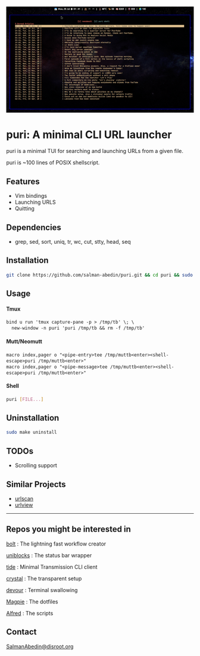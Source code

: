 ![](preview.gif)

# puri: A minimal CLI URL launcher

puri is a minimal TUI for searching and launching URLs from a given file.

puri is ~100 lines of POSIX shellscript.

## Features

-  Vim bindings
-  Launching URLS
-  Quitting

## Dependencies

-  grep, sed, sort, uniq, tr, wc, cut, stty, head, seq

## Installation

```sh
git clone https://github.com/salman-abedin/puri.git && cd puri && sudo make install
```

## Usage

#### Tmux

```tmux
bind u run 'tmux capture-pane -p > /tmp/tb' \; \
  new-window -n puri 'puri /tmp/tb && rm -f /tmp/tb'
```

#### Mutt/Neomutt

```muttrc
macro index,pager o "<pipe-entry>tee /tmp/muttb<enter><shell-escape>puri /tmp/muttb<enter>"
macro index,pager o "<pipe-message>tee /tmp/muttb<enter><shell-escape>puri /tmp/muttb<enter>"
```

#### Shell

```sh
puri [FILE...]
```

## Uninstallation

```sh
sudo make uninstall
```

## TODOs

-  Scrolling support

## Similar Projects

-  [urlscan](https://github.com/firecat53/urlscan)
-  [urlview](https://github.com/sigpipe/urlview)

---

## Repos you might be interested in

[bolt](https://github.com/salman-abedin/bolt)
: The lightning fast workflow creator

[uniblocks](https://github.com/salman-abedin/uniblocks)
: The status bar wrapper

[tide](https://github.com/salman-abedin/puri)
: Minimal Transmission CLI client

[crystal](https://github.com/salman-abedin/crystal)
: The transparent setup

[devour](https://github.com/salman-abedin/devour)
: Terminal swallowing

[Magpie](https://github.com/salman-abedin/magpie)
: The dotfiles

[Alfred](https://github.com/salman-abedin/alfred)
: The scripts

## Contact

SalmanAbedin@disroot.org

